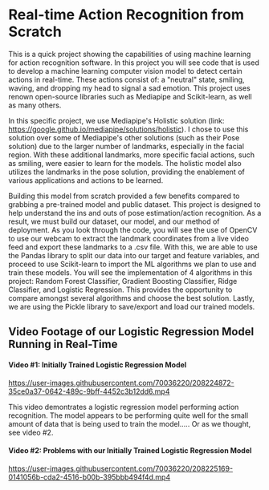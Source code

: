 # Real-time Action Recognition from Scratch


This is a quick project showing the capabilities of using machine learning for action recognition software. In this project you will see code that is used to develop a machine learning computer vision model to detect certain actions in real-time. These actions consist of: a "neutral" state, smiling, waving, and dropping my head to signal a sad emotion. This project uses renown open-source libraries such as Mediapipe and Scikit-learn, as well as many others.

In this specific project, we use Mediapipe's Holistic solution (link: https://google.github.io/mediapipe/solutions/holistic). I chose to use this solution over some of Mediapipe's other solutions (such as their Pose solution) due to the larger number of landmarks, especially in the facial region. With these additional landmarks, more specific facial actions, such as smiling, were easier to learn for the models. The holistic model also utilizes the landmarks in the pose solution, providing the enablement of various applications and actions to be learned. 

Building this model from scratch provided a few benefits compared to grabbing a pre-trained model and public dataset. This project is designed to help understand the ins and outs of pose estimation/action recognition. As a result, we must build our dataset, our model, and our method of deployment. As you look through the code, you will see the use of OpenCV to use our webcam to extract the landmark coordinates from a live video feed and export these landmarks to a .csv file. With this, we are able to use the Pandas library to split our data into our target and feature variables, and proceed to use Scikit-learn to import the ML algorithms we plan to use and train these models. You will see the implementation of 4 algorithms in this project: Random Forest Classifier, Gradient Boosting Classifier, Ridge Classifier, and Logistic Regression. This provides the opportunity to compare amongst several algorithms and choose the best solution. Lastly, we are using the Pickle library to save/export and load our trained models. 


## Video Footage of our Logistic Regression Model Running in Real-Time

#### Video #1: Initially Trained Logistic Regression Model

https://user-images.githubusercontent.com/70036220/208224872-35ce0a37-0642-489c-9bff-4452c3b12dd6.mp4

This video demontrates a logistic regression model performing action recognition. The model appears to be performing quite well for the small amount of data that is being used to train the model..... Or as we thought, see video #2. 

#### Video #2: Problems with our Initially Trained Logistic Regression Model

https://user-images.githubusercontent.com/70036220/208225169-0141056b-cda2-4516-b00b-395bbb494f4d.mp4

